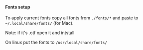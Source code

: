 #### Fonts setup
To apply current fonts copy all fonts from `./fonts/*` and paste to `~/.local/share/fonts/` (for Mac). 

Note: if it's .otf open it and intstall

On linux put the fonts to `/usr/local/share/fonts/`



